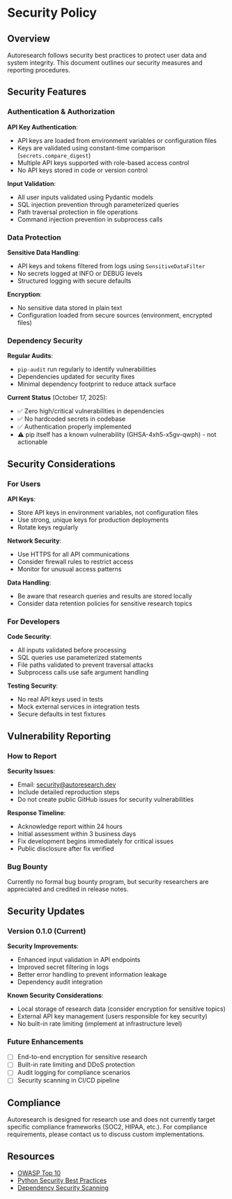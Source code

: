 # Security Policy

## Overview

Autoresearch follows security best practices to protect user data and system integrity. This document outlines our security measures and reporting procedures.

## Security Features

### Authentication & Authorization

**API Key Authentication**:
- API keys are loaded from environment variables or configuration files
- Keys are validated using constant-time comparison (`secrets.compare_digest`)
- Multiple API keys supported with role-based access control
- No API keys stored in code or version control

**Input Validation**:
- All user inputs validated using Pydantic models
- SQL injection prevention through parameterized queries
- Path traversal protection in file operations
- Command injection prevention in subprocess calls

### Data Protection

**Sensitive Data Handling**:
- API keys and tokens filtered from logs using `SensitiveDataFilter`
- No secrets logged at INFO or DEBUG levels
- Structured logging with secure defaults

**Encryption**:
- No sensitive data stored in plain text
- Configuration loaded from secure sources (environment, encrypted files)

### Dependency Security

**Regular Audits**:
- `pip-audit` run regularly to identify vulnerabilities
- Dependencies updated for security fixes
- Minimal dependency footprint to reduce attack surface

**Current Status** (October 17, 2025):
- ✅ Zero high/critical vulnerabilities in dependencies
- ✅ No hardcoded secrets in codebase
- ✅ Authentication properly implemented
- ⚠️ pip itself has a known vulnerability (GHSA-4xh5-x5gv-qwph) - not actionable

## Security Considerations

### For Users

**API Keys**:
- Store API keys in environment variables, not configuration files
- Use strong, unique keys for production deployments
- Rotate keys regularly

**Network Security**:
- Use HTTPS for all API communications
- Consider firewall rules to restrict access
- Monitor for unusual access patterns

**Data Handling**:
- Be aware that research queries and results are stored locally
- Consider data retention policies for sensitive research topics

### For Developers

**Code Security**:
- All inputs validated before processing
- SQL queries use parameterized statements
- File paths validated to prevent traversal attacks
- Subprocess calls use safe argument handling

**Testing Security**:
- No real API keys used in tests
- Mock external services in integration tests
- Secure defaults in test fixtures

## Vulnerability Reporting

### How to Report

**Security Issues**:
- Email: security@autoresearch.dev
- Include detailed reproduction steps
- Do not create public GitHub issues for security vulnerabilities

**Response Timeline**:
- Acknowledge report within 24 hours
- Initial assessment within 3 business days
- Fix development begins immediately for critical issues
- Public disclosure after fix verified

### Bug Bounty

Currently no formal bug bounty program, but security researchers are appreciated and credited in release notes.

## Security Updates

### Version 0.1.0 (Current)

**Security Improvements**:
- Enhanced input validation in API endpoints
- Improved secret filtering in logs
- Better error handling to prevent information leakage
- Dependency audit integration

**Known Security Considerations**:
- Local storage of research data (consider encryption for sensitive topics)
- External API key management (users responsible for key security)
- No built-in rate limiting (implement at infrastructure level)

### Future Enhancements

- [ ] End-to-end encryption for sensitive research
- [ ] Built-in rate limiting and DDoS protection
- [ ] Audit logging for compliance scenarios
- [ ] Security scanning in CI/CD pipeline

## Compliance

Autoresearch is designed for research use and does not currently target specific compliance frameworks (SOC2, HIPAA, etc.). For compliance requirements, please contact us to discuss custom implementations.

## Resources

- [OWASP Top 10](https://owasp.org/www-project-top-ten/)
- [Python Security Best Practices](https://docs.python.org/3/library/security.html)
- [Dependency Security Scanning](https://pip-audit.readthedocs.io/)

